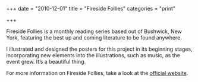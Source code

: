 +++
date = "2010-12-01"
title = "Fireside Follies"
categories = "print"

+++

Fireside Follies is a monthly reading series based out of Bushwick, New York, featuring the best up and coming literature to be found anywhere.

I illustrated and designed the posters for this project in its beginning stages, incorporating new elements into the illustrations, such as music, as the event grew. It’s a beautiful thing.

For more information on Fireside Follies, take a look at the [official website](http://firesidefollies.wordpress.com/).